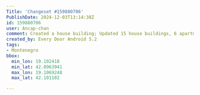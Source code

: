 ```yaml
---
Title: 'Changeset #159880706'
PublishDate: 2024-12-03T13:14:38Z
id: 159880706
user: Ancap-chan
comment: Created a house building; Updated 15 house buildings, 6 apartments buildings, and 5 other objects
created_by: Every Door Android 5.2
tags:
- Montenegro
bbox:
  min_lon: 19.102418
  min_lat: 42.0963941
  max_lon: 19.1069248
  max_lat: 42.101102

---
```

